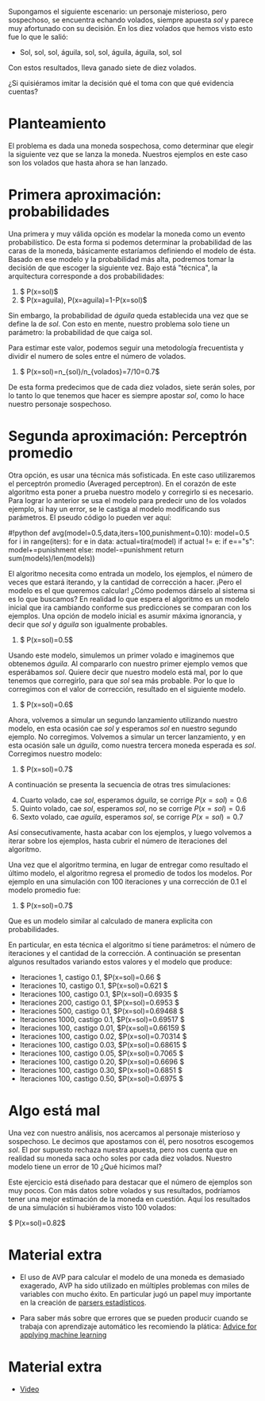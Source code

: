

<script type="text/x-mathjax-config">
MathJax.Hub.Config({tex2jax: {inlineMath: [['$','$'], ['\\(','\\)']]}});
</script>
<script type="text/javascript"
src="http://cdn.mathjax.org/mathjax/latest/MathJax.js?config=TeX-AMS-MML_HTMLorMML">
</script>

Supongamos el siguiente escenario: un personaje misterioso, pero sospechoso,
se encuentra echando volados, siempre apuesta _sol_ y parece muy afortunado
con su decisión. En los diez volados que hemos visto esto fue lo que le salió:

* Sol, sol, sol, águila, sol, sol, águila, águila, sol, sol

Con estos resultados, lleva ganado siete de diez volados.

¿Si quisiéramos imitar la decisión qué el toma con que qué evidencia cuentas?


Planteamiento
=============

El problema es dada una moneda sospechosa, como determinar que elegir la
siguiente vez que se lanza la moneda. Nuestros ejemplos en este caso son los
volados que hasta ahora se han lanzado.


Primera aproximación: probabilidades
====================================

Una primera y muy válida opción es modelar la moneda como un evento
probabilístico. De esta forma si podemos determinar la probabilidad de las
caras de la moneda, básicamente estaríamos definiendo el modelo de ésta.
Basado en ese modelo y la probabilidad más alta, podremos tomar la decisión de
que escoger la siguiente vez. Bajo está "técnica", la arquitectura corresponde
a dos probabilidades:

<ol>
<li>$ P(x=sol)$</li>
<li>$ P(x=aguila), P(x=aguila)=1-P(x=sol)$</li>
</ol>

Sin embargo, la probabilidad de _águila_ queda establecida una vez que se
define la de _sol_. Con esto en mente, nuestro problema solo tiene un
parámetro: la probabilidad de que caiga sol.

Para estimar este valor, podemos seguir una metodología frecuentista y dividir
el numero de soles entre el número de volados.
<ol>
<li>$ P(x=sol)=n_{sol}/n_{volados}=7/10=0.7$</li>
</ol>

De esta forma predecimos que de cada diez volados, siete serán soles, por lo
tanto lo que tenemos que hacer es siempre apostar _sol_, como lo hace nuestro
personaje sospechoso.

Segunda aproximación: Perceptrón promedio
=========================================

Otra opción, es usar una técnica más sofisticada. En este caso utilizaremos el
perceptrón promedio (Averaged perceptron). En el corazón de este algoritmo
esta poner a prueba nuestro modelo y corregirlo si es necesario.  Para lograr
lo anterior se usa el modelo para predecir uno de los volados ejemplo, si hay
un error, se le castiga al modelo modificando sus parámetros.  El pseudo
código lo pueden ver aquí:

#!python
def avg(model=0.5,data,iters=100,punishment=0.10):
model=0.5
for i in range(iters):
for e in data:
actual=tira(model)
if actual != e:
if e=="s":
model+=punishment
else:
model-=punishment
return sum(models)/len(models))


El algoritmo necesita como entrada un modelo, los ejemplos, el número de veces
que estará iterando, y la cantidad de corrección a hacer. ¡Pero el modelo es
el que queremos calcular! ¿Cómo podemos dárselo al sistema si es lo que
buscamos?  En realidad lo que espera el algoritmo es un modelo inicial que ira
cambiando conforme sus predicciones se comparan con los ejemplos. Una opción
de modelo inicial es asumir máxima ignorancia, y decir que _sol_ y _águila_
son igualmente probables.

<ol>
<li>$ P(x=sol)=0.5$</li>
</ol>

Usando este modelo, simulemos un primer volado e imaginemos que obtenemos
_águila_. Al compararlo con nuestro primer ejemplo vemos que esperábamos
_sol_.  Quiere decir que nuestro modelo está mal, por lo que tenemos que
corregirlo, para que _sol_ sea más probable. Por lo que lo corregimos con el
valor de corrección, resultado en el siguiente modelo.

<ol>
<li>$ P(x=sol)=0.6$</li>
</ol>

Ahora, volvemos a simular un segundo lanzamiento utilizando nuestro modelo, en
esta ocasión cae _sol_ y esperamos _sol_ en nuestro segundo ejemplo. No
corregimos.  Volvemos a simular un tercer lanzamiento, y en esta ocasión sale
un _águila_, como nuestra tercera moneda esperada es _sol_. Corregimos nuestro
modelo:

<ol>
<li>$ P(x=sol)=0.7$</li>
</ol>

A continuación se presenta la secuencia de otras tres simulaciones:

4. Cuarto volado, cae  _sol_, esperamos _águila_, se corrige $P(x=sol)=0.6$
5. Quinto volado, cae  _sol_, esperamos _sol_, no se corrige $P(x=sol)=0.6$
6. Sexto volado, cae  _aguila_, esperamos _sol_, se corrige $P(x=sol)=0.7$

Así consecutivamente, hasta acabar con los ejemplos, y luego volvemos a iterar
sobre los ejemplos, hasta cubrir el número de iteraciones del algoritmo.

Una vez que el algoritmo termina,  en lugar de entregar como resultado el
último modelo, el algoritmo regresa el promedio de todos los modelos. Por
ejemplo en una simulación con $100$ iteraciones y una corrección de $0.1$ el
modelo promedio fue:

<ol>
<li>$ P(x=sol)=0.7$</li>
</ol>

Que es un modelo similar al calculado de manera explicita con probabilidades.

En particular, en esta técnica el algoritmo sí tiene parámetros: el número de
iteraciones y el cantidad de la corrección. A continuación se presentan
algunos resultados variando estos valores y el modelo que produce:

* Iteraciones 1, castigo 0.1, $P(x=sol)=0.66 $
* Iteraciones 10, castigo 0.1, $P(x=sol)=0.621 $
* Iteraciones 100, castigo 0.1, $P(x=sol)=0.6935 $
* Iteraciones 200, castigo 0.1, $P(x=sol)=0.6953 $
* Iteraciones 500, castigo 0.1, $P(x=sol)=0.69468 $
* Iteraciones 1000, castigo 0.1, $P(x=sol)=0.69517 $
* Iteraciones 100, castigo 0.01, $P(x=sol)=0.66159 $
* Iteraciones 100, castigo 0.02, $P(x=sol)=0.70314 $
* Iteraciones 100, castigo 0.03, $P(x=sol)=0.68615 $
* Iteraciones 100, castigo 0.05, $P(x=sol)=0.7065 $
* Iteraciones 100, castigo 0.20, $P(x=sol)=0.6696 $
* Iteraciones 100, castigo 0.30, $P(x=sol)=0.6851 $
* Iteraciones 100, castigo 0.50, $P(x=sol)=0.6975 $


Algo está mal
=============

Una vez con nuestro análisis, nos acercamos al personaje misterioso y
sospechoso. Le decimos que apostamos con él, pero nosotros escogemos _sol_. El
por supuesto rechaza nuestra apuesta, pero nos cuenta que en realidad su
moneda saca ocho soles por cada diez volados. Nuestro modelo tiene un error de
$10%$ ¿Qué hicimos mal?


Este ejercicio está diseñado para destacar que el número de ejemplos son muy
pocos. Con más datos sobre volados y sus resultados, podríamos tener una mejor
estimación de la moneda en cuestión. Aquí los resultados de una simulación si
hubiéramos visto 100 volados:

$ P(x=sol)=0.82$


Material extra
==============

* El uso de AVP para calcular el modelo de una moneda es demasiado exagerado,
AVP ha sido utilizado en múltiples problemas con miles de variables con mucho
éxito. En particular jugó un papel muy importante en la creación de [parsers
estadísticos](http://www.cs.columbia.edu/~mcollins/papers/finalacl2002.ps).

* Para saber más sobre que errores que se pueden producir cuando se trabaja
con aprendizaje automático les recomiendo la plática: [Advice for applying
machine learning](http://see.stanford.edu/materials/aimlcs229/ML-advice.pdf)


Material extra
==============

* [Video](http://ivanvladimir.github.io/content/teach/curso_aprendizaje_automatico_s2.html)
